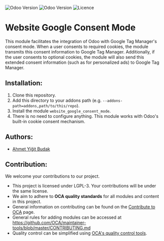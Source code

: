 
![Odoo Version](https://img.shields.io/badge/maturity-production/stable-green)  ![Odoo Version](https://img.shields.io/badge/odoo_version-16.0-blue)  ![Licence](https://img.shields.io/badge/licence-LGPL--3-lightgrey)
# Website Google Consent Mode

This module facilitates the integration of Odoo with Google Tag Manager's consent mode. When a user consents to required cookies, the module transmits this consent information to Google Tag Manager. Additionally, if the user consents to optional cookies, the module will also send this extended consent information (such as for personalized ads) to Google Tag Manager.
## Installation:

1. Clone this repository.
2. Add this directory to your addons path (e.g. `--addons-path=addons,path/to/this/repo`).
3. Install the module `website_google_consent_mode`.
4. There is no need to configure anything. This module works with Odoo's built-in cookie consent mechanism.

## Authors:

- [Ahmet Yiğit Budak](https://github.com/yibudak)

## Contribution:

We welcome your contributions to our project.

- This project is licensed under LGPL-3. Your contributions will be under the same license.
- We aim to adhere to **OCA quality standards** for all modules and content in this project.
- General information on contributing can be found on the [Contribute to OCA](https://odoo-community.org/page/Contribute) page.
- General rules for adding modules can be accessed at https://github.com/OCA/maintainer-tools/blob/master/CONTRIBUTING.md
- Quality control can be simplified using [OCA's quality control tools](https://github.com/OCA/maintainer-quality-tools).
